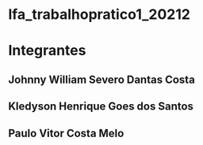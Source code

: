# lfa_trabalhopratico1_20212

# Integrantes

## Johnny William Severo Dantas Costa
## Kledyson Henrique Goes dos Santos
## Paulo Vitor Costa Melo
